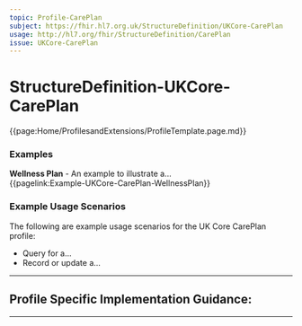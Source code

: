 ```yaml
---
topic: Profile-CarePlan
subject: https://fhir.hl7.org.uk/StructureDefinition/UKCore-CarePlan
usage: http://hl7.org/fhir/StructureDefinition/CarePlan
issue: UKCore-CarePlan
---
```

# StructureDefinition-UKCore-CarePlan

<nocheck>
{{page:Home/ProfilesandExtensions/ProfileTemplate.page.md}}

<div id="Examples" class="tabcontent">
  <h3>Examples</h3>
  <b>Wellness Plan</b> - An example to illustrate a...<br/>
{{pagelink:Example-UKCore-CarePlan-WellnessPlan}}

</div>
</nocheck>


<div id="ProfileGuidance">


### Example Usage Scenarios ###
The following are example usage scenarios for the UK Core CarePlan profile:

- Query for a...
- Record or update a...

<hr class="thickline">

## Profile Specific Implementation Guidance: ##

</div>

---